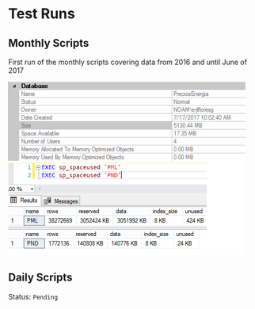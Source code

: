 # Test Runs

## Monthly Scripts
First run of the monthly scripts covering data from 2016 and until June of 2017

![run 1](run1.png)

## Daily Scripts

Status: `Pending`
